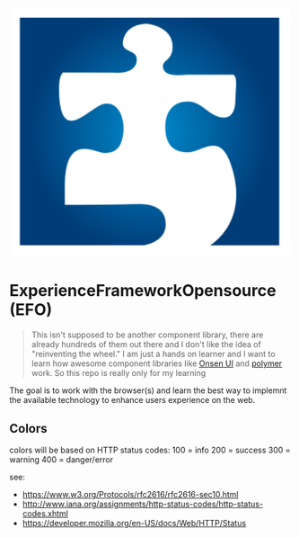 <p align="center">
    <a href="https://github.com/srsheldon/ExperienceFrameworkOpensource">
        <img src="./docs/images/experience_framework_opensourse_logo_v1.svg" alt="Experience Framework logo" width="500" title="EF all this complicated web development."/>
  </a>
</p>

# ExperienceFrameworkOpensource (EFO)

> This isn't supposed to be another component library, there are already hundreds of them out there and I don't like the idea of "reinventing the wheel." I am just a hands on learner and I want to learn how awesome component libraries like [Onsen UI](https://onsen.io/) and [polymer](https://www.polymer-project.org/) work. So this repo is really only for my learning

The goal is to work with the browser(s) and learn the best way to implemnt the available technology to enhance users experience on the web.

## Colors
colors will be based on HTTP status codes:
100 = info
200 = success
300 = warning
400 = danger/error

see:
* https://www.w3.org/Protocols/rfc2616/rfc2616-sec10.html
* http://www.iana.org/assignments/http-status-codes/http-status-codes.xhtml
* https://developer.mozilla.org/en-US/docs/Web/HTTP/Status

